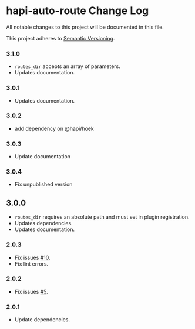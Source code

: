 # hapi-auto-route Change Log

All notable changes to this project will be documented in this file.

This project adheres to [Semantic Versioning](http://semver.org/).


### 3.1.0

- `routes_dir` accepts an array of parameters.
- Updates documentation.

### 3.0.1

- Updates documentation.

### 3.0.2

- add dependency on @hapi/hoek

### 3.0.3

- Update documentation

### 3.0.4

- Fix unpublished version

## 3.0.0

- `routes_dir` requires an absolute path and must set in plugin registration.
- Updates dependencies.
- Updates documentation.

### 2.0.3

- Fix issues [#10](https://github.com/sitrakary/hapi-auto-route/issues/10).
- Fix lint errors.

### 2.0.2

- Fix issues [#5](https://github.com/sitrakary/hapi-auto-route/issues/5).

### 2.0.1

- Update dependencies.